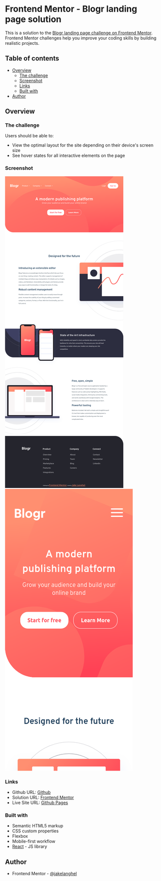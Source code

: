 # Frontend Mentor - Blogr landing page solution

This is a solution to the [Blogr landing page challenge on Frontend Mentor](https://www.frontendmentor.io/challenges/blogr-landing-page-EX2RLAApP). Frontend Mentor challenges help you improve your coding skills by building realistic projects.

## Table of contents

-   [Overview](#overview)
    -   [The challenge](#the-challenge)
    -   [Screenshot](#screenshot)
    -   [Links](#links)
    -   [Built with](#built-with)
-   [Author](#author)

## Overview

### The challenge

Users should be able to:

-   View the optimal layout for the site depending on their device's screen size
-   See hover states for all interactive elements on the page

### Screenshot

![](./images/Screenshot-desktop.png)
![](./images/Screenshot-mobile-1.png)

### Links

-   Github URL: [Github](https://github.com/Jakelanghel/blog-landing-page)
-   Solution URL: [Frontend Mentor](https://github.com/Jakelanghel/blog-landing-page/deployments/activity_log?environment=github-pages)
-   Live Site URL: [Github Pages](https://jakelanghel.github.io/blog-landing-page/)

### Built with

-   Semantic HTML5 markup
-   CSS custom properties
-   Flexbox
-   Mobile-first workflow
-   [React](https://reactjs.org/) - JS library

## Author

-   Frontend Mentor - [@jakelanghel](https://www.frontendmentor.io/profile/Jakelanghel)
